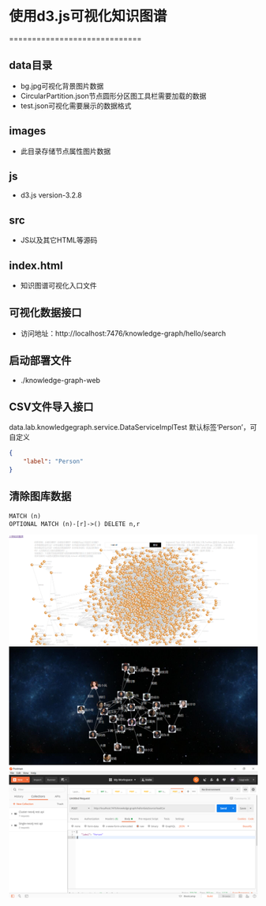 # 使用d3.js可视化知识图谱
=============================

## data目录
- bg.jpg可视化背景图片数据
- CircularPartition.json节点圆形分区图工具栏需要加载的数据
- test.json可视化需要展示的数据格式

## images
- 此目录存储节点属性图片数据

## js
- d3.js version-3.2.8

## src
- JS以及其它HTML等源码

## index.html
- 知识图谱可视化入口文件

## 可视化数据接口
- 访问地址：http://localhost:7476/knowledge-graph/hello/search

## 启动部署文件
- ./knowledge-graph-web

## CSV文件导入接口
data.lab.knowledgegraph.service.DataServiceImplTest
默认标签‘Person’，可自定义
```json
{
    "label": "Person"
}
```
## 清除图库数据
```
MATCH (n) 
OPTIONAL MATCH (n)-[r]->() DELETE n,r
```
![图](images/graph-1.png)
![图](images/graph-2.png)
![图](images/import-csv.png)
